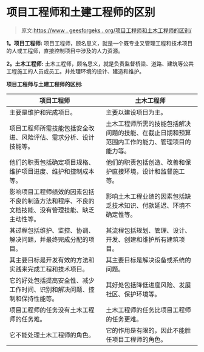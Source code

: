 # 项目工程师和土建工程师的区别

> 原文:[https://www . geesforgeks . org/项目工程师和土木工程师的区别/](https://www.geeksforgeeks.org/difference-between-project-engineer-and-civil-engineer/)

**1。项目工程师:**
项目工程师，顾名思义，就是一个既专业又管理工程和技术项目的人或工程师，直接控制项目中涉及的人力资源。

**2。土木工程师:**
土木工程师，顾名思义，就是负责监督桥梁、道路、建筑等公共工程施工的人员或员工。并处理环境的设计、建造和维护。

**项目工程师与土建工程师的区别:**

<center>

| 项目工程师 | 土木工程师 |
| --- | --- |
| 主要是维护和完成项目。 | 主要以建设项目为主。 |
| 项目工程师所需技能包括安全改进、风险评估、需求分析、设计技能等。 | 土木工程师所需的技能包括解决问题的技能、在截止日期和预算范围内工作的能力、管理项目的能力等。 |
| 他们的职责包括确定项目规格、维护项目进度、维护和控制成本等。 | 他们的职责包括创造、改善和保护直接环境，设计和监督施工等。 |
| 影响项目工程师绩效的因素包括不良的制造方法和程序、不良的文档技能、没有管理技能、缺乏主动性等。 | 影响土木工程业绩的因素包括缺乏技术知识、付款延迟、环境不确定性等。 |
| 其过程包括维护、监控、协调、解决问题，并最终完成分配的项目。 | 其流程包括规划、管理、设计、开发、创建和维护所有建筑项目。 |
| 其主要目标是开发有效的方法和实践来完成工程和技术项目。 | 其主要目标是解决设备或系统的问题。 |
| 它的好处包括提高安全性、减少工作时间、识别和解决问题、控制和保持性能等。 | 其好处包括降低进度风险、发展社区、保护环境等。 |
| 项目工程师的任务没有土木工程师的任务难。 | 土木工程师的任务比项目工程师的任务更难。 |
| 它不能处理土木工程师的角色。 | 它的作用是有限的，因此不能胜任项目工程师的角色。 |

</center>